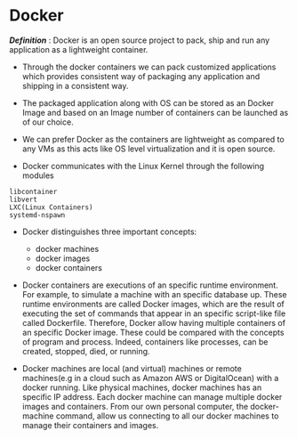 # Docker

***Definition*** : Docker is an open source project to pack, ship and run any application as a lightweight container.

- Through the docker containers we can pack customized applications which provides consistent way of packaging any application and shipping in a consistent way.

- The packaged application along with OS can be stored as an Docker Image and based on an Image number of containers can be launched as of our choice.

- We can prefer Docker as the containers are lightweight as compared to any VMs as this acts like OS level virtualization and it is open source.

- Docker communicates with the Linux Kernel through the following modules

```
libcontainer
libvert
LXC(Linux Containers)
systemd-nspawn
```

- Docker distinguishes three important concepts: 
	- docker machines
	- docker images
	- docker containers
	
- Docker containers are executions of an specific runtime environment. For example, to simulate a machine with an specific database up. These runtime environments are called Docker images, which are the result of executing the set of commands that appear in an specific script-like file called Dockerfile. Therefore, Docker allow having multiple containers of an specific Docker image. These could be compared with the concepts of program and process. Indeed, containers like processes, can be created, stopped, died, or running.

- Docker machines are local (and virtual) machines or remote machines(e.g in a cloud such as Amazon AWS or DigitalOcean) with a docker running. Like physical machines, docker machines has an specific IP address. Each docker machine can manage multiple docker images and containers. From our own personal computer, the docker-machine command, allow us connecting to all our docker machines to manage their containers and images.
